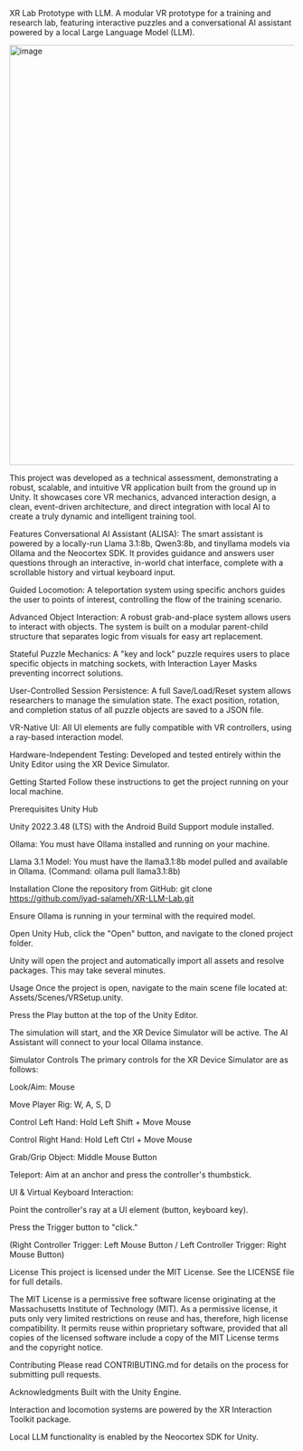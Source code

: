 XR Lab Prototype with LLM.
A modular VR prototype for a training and research lab, featuring interactive puzzles and a conversational AI assistant powered by a local Large Language Model (LLM).

<img width="1158" height="742" alt="image" src="https://github.com/user-attachments/assets/4e9f10d7-2f4e-47f0-8973-8fed9685e3ff" />

This project was developed as a technical assessment, demonstrating a robust, scalable, and intuitive VR application built from the ground up in Unity. It showcases core VR mechanics, advanced interaction design, a clean, event-driven architecture, and direct integration with local AI to create a truly dynamic and intelligent training tool.

Features
Conversational AI Assistant (ALISA): The smart assistant is powered by a locally-run Llama 3.1:8b, Qwen3:8b, and tinyllama models via Ollama and the Neocortex SDK. It provides guidance and answers user questions through an interactive, in-world chat interface, complete with a scrollable history and virtual keyboard input.

Guided Locomotion: A teleportation system using specific anchors guides the user to points of interest, controlling the flow of the training scenario.

Advanced Object Interaction: A robust grab-and-place system allows users to interact with objects. The system is built on a modular parent-child structure that separates logic from visuals for easy art replacement.

Stateful Puzzle Mechanics: A "key and lock" puzzle requires users to place specific objects in matching sockets, with Interaction Layer Masks preventing incorrect solutions.

User-Controlled Session Persistence: A full Save/Load/Reset system allows researchers to manage the simulation state. The exact position, rotation, and completion status of all puzzle objects are saved to a JSON file.

VR-Native UI: All UI elements are fully compatible with VR controllers, using a ray-based interaction model.

Hardware-Independent Testing: Developed and tested entirely within the Unity Editor using the XR Device Simulator.

Getting Started
Follow these instructions to get the project running on your local machine.

Prerequisites
Unity Hub

Unity 2022.3.48 (LTS) with the Android Build Support module installed.

Ollama: You must have Ollama installed and running on your machine.

Llama 3.1 Model: You must have the llama3.1:8b model pulled and available in Ollama. (Command: ollama pull llama3.1:8b)

Installation
Clone the repository from GitHub: git clone https://github.com/iyad-salameh/XR-LLM-Lab.git

Ensure Ollama is running in your terminal with the required model.

Open Unity Hub, click the "Open" button, and navigate to the cloned project folder.

Unity will open the project and automatically import all assets and resolve packages. This may take several minutes.

Usage
Once the project is open, navigate to the main scene file located at: Assets/Scenes/VRSetup.unity.

Press the Play button at the top of the Unity Editor.

The simulation will start, and the XR Device Simulator will be active. The AI Assistant will connect to your local Ollama instance.

Simulator Controls
The primary controls for the XR Device Simulator are as follows:

Look/Aim: Mouse

Move Player Rig: W, A, S, D

Control Left Hand: Hold Left Shift + Move Mouse

Control Right Hand: Hold Left Ctrl + Move Mouse

Grab/Grip Object: Middle Mouse Button

Teleport: Aim at an anchor and press the controller's thumbstick.

UI & Virtual Keyboard Interaction:

Point the controller's ray at a UI element (button, keyboard key).

Press the Trigger button to "click."

(Right Controller Trigger: Left Mouse Button / Left Controller Trigger: Right Mouse Button)

License
This project is licensed under the MIT License. See the LICENSE file for full details.

The MIT License is a permissive free software license originating at the Massachusetts Institute of Technology (MIT). As a permissive license, it puts only very limited restrictions on reuse and has, therefore, high license compatibility. It permits reuse within proprietary software, provided that all copies of the licensed software include a copy of the MIT License terms and the copyright notice.

Contributing
Please read CONTRIBUTING.md for details on the process for submitting pull requests.

Acknowledgments
Built with the Unity Engine.

Interaction and locomotion systems are powered by the XR Interaction Toolkit package.

Local LLM functionality is enabled by the Neocortex SDK for Unity.
